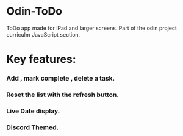 # Odin-ToDo
ToDo app made for iPad and larger screens.
Part of the odin project curriculm JavaScript section.

# Key features:

### Add , mark complete , delete a task.

### Reset the list with the refresh button.

### Live Date display.

### Discord Themed.
